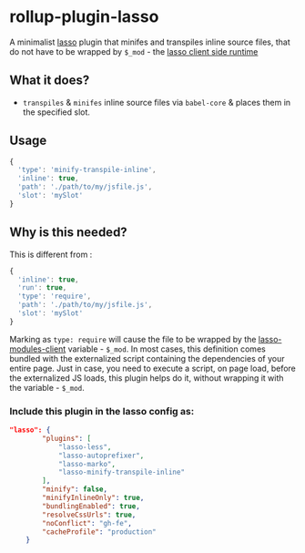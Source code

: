 # rollup-plugin-lasso

A minimalist [lasso](https://github.com/lasso-js/lasso) plugin that minifes and transpiles inline source files, that do not have to be wrapped by `$_mod` - the [lasso client side runtime](https://github.com/lasso-js/lasso-modules-client)

## What it does?
- `transpiles` & `minifes` inline source files via `babel-core` & places them in the specified slot.

## Usage

```javascript
{
  'type': 'minify-transpile-inline',
  'inline': true,
  'path': './path/to/my/jsfile.js',
  'slot': 'mySlot'
}
```

## Why is this needed?
This is different from :


```javascript
{
  'inline': true,
  'run': true,
  'type': 'require',
  'path': './path/to/my/jsfile.js',
  'slot': 'mySlot'
}
```
Marking as `type: require` will cause the file to be wrapped by the [lasso-modules-client](https://github.com/lasso-js/lasso-modules-client) variable - `$_mod`. In most cases, this definition comes bundled with the externalized script containing the dependencies of your entire page. Just in case, you need to execute a script, on page load, before the externalized JS loads, this plugin helps do it, without wrapping it with the variable - `$_mod`.

### Include this plugin in the lasso config as:

```json
"lasso": {
        "plugins": [
            "lasso-less",
            "lasso-autoprefixer",
            "lasso-marko",
            "lasso-minify-transpile-inline"
        ],
        "minify": false,
        "minifyInlineOnly": true,
        "bundlingEnabled": true,
        "resolveCssUrls": true,
        "noConflict": "gh-fe",
        "cacheProfile": "production"
    }

```
